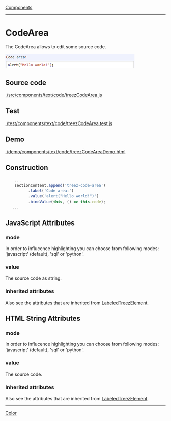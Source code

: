 [Components](../components.md)

----

# CodeArea
		
The CodeArea allows to edit some source code. 
	
![](../../../images/treezCodeArea.png)
		
## Source code

[./src/components/text/code/treezCodeArea.js](../../../../src/components/text/code/treezCodeArea.js)

## Test

[./test/components/text/code/treezCodeArea.test.js](../../../../test/components/text/code/treezCodeArea.test.js)

## Demo

[./demo/components/text/code/treezCodeAreaDemo.html](../../../../demo/components/text/code/treezCodeAreaDemo.html)

## Construction

```javascript
    ...
    sectionContent.append('treez-code-area')
		  .label('Code area:')		  
		  .value('alert("Hello world!")')		
		  .bindValue(this, () => this.code);	
   ...
```

## JavaScript Attributes

### mode

In order to influcence highlighting you can choose from following modes: 'javascript' (default), 'sql' or 'python'.

### value

The source code as string. 

### Inherited attributes

Also see the attributes that are inherited from [LabeledTreezElement](../labeledTreezElement.md#value).

## HTML String Attributes

### mode

In order to influcence highlighting you can choose from following modes: 'javascript' (default), 'sql' or 'python'.

### value

The source code.

### Inherited attributes

Also see the attributes that are inherited from [LabeledTreezElement](../labeledTreezElement.md#value-1).


----

[Color](../../color/color.md)
